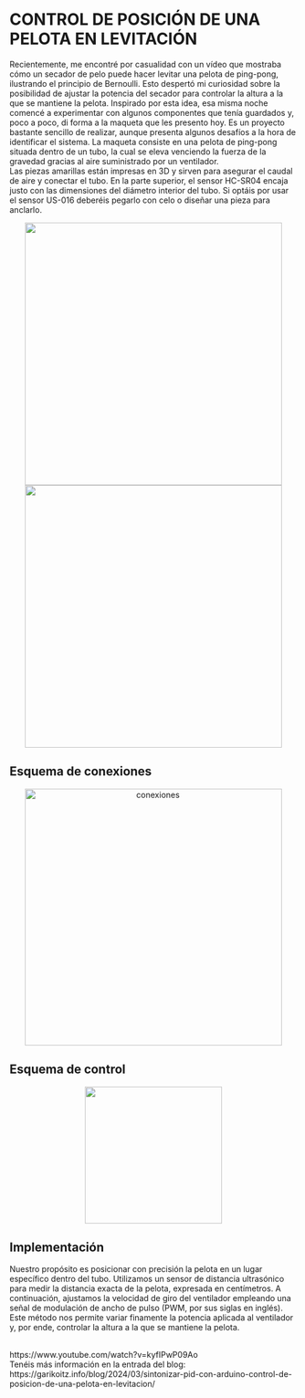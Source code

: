 # CONTROL DE POSICIÓN DE UNA PELOTA EN LEVITACIÓN

Recientemente, me encontré por casualidad con un vídeo que mostraba cómo un secador de pelo puede hacer levitar una pelota de ping-pong, ilustrando el principio de Bernoulli. Esto despertó mi curiosidad sobre la posibilidad de ajustar la potencia del secador para controlar la altura a la que se mantiene la pelota. Inspirado por esta idea, esa misma noche comencé a experimentar con algunos componentes que tenía guardados y, poco a poco, di forma a la maqueta que les presento hoy. Es un proyecto bastante sencillo de realizar, aunque presenta algunos desafíos a la hora de identificar el sistema. La maqueta consiste en una pelota de ping-pong situada dentro de un tubo, la cual se eleva venciendo la fuerza de la gravedad gracias al aire suministrado por un ventilador.<br>
Las piezas amarillas están impresas en 3D y sirven para asegurar el caudal de aire y conectar el tubo. En la parte superior, el sensor HC-SR04 encaja justo con las dimensiones del diámetro interior del tubo. Si optáis por usar el sensor US-016 deberéis pegarlo con celo o diseñar una pieza para anclarlo.
<p align="center">
  <img src="https://garikoitz.info/blog/wp-content/uploads/2024/03/Maquetal_pelota_vent.png" width="450" height="460" alt="">
  <img src="https://garikoitz.info/blog/wp-content/uploads/2024/03/PXL_20240304_175235843.MP_-scaled.jpg" width="450" height="460" alt="">
</p>

<h2>Esquema de conexiones</h2>
<p align="center">
  <img src="https://garikoitz.info/blog/wp-content/uploads/2024/03/Esquema_Pelota_levita_bb.png" width="450" alt="conexiones">
</p>

<h2>Esquema de control</h2>
<p align="center">
  <img src="https://garikoitz.info/blog/wp-content/uploads/2024/03/Esquema_Control_pelota_vent.png" width="240" alt="">
</p>

<h2>Implementación</h2>
<p>Nuestro propósito es posicionar con precisión la pelota en un lugar específico dentro del tubo. Utilizamos un sensor de distancia ultrasónico para medir la distancia exacta de la pelota, expresada en centímetros. A continuación, ajustamos la velocidad de giro del ventilador empleando una señal de modulación de ancho de pulso (PWM, por sus siglas en inglés). Este método nos permite variar finamente la potencia aplicada al ventilador y, por ende, controlar la altura a la que se mantiene la pelota.</p>
<br>
https://www.youtube.com/watch?v=kyfIPwP09Ao
<br>
Tenéis más información en la entrada del blog:<br>
https://garikoitz.info/blog/2024/03/sintonizar-pid-con-arduino-control-de-posicion-de-una-pelota-en-levitacion/

